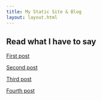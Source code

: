 ```yaml
---
title: My Static Site & Blog
layout: layout.html
---
```


<h2>Read what I have to say</h2>

<a href="/posts/first-post/">First post</a>

<a href="/posts/second-post/">Second post</a>

<a href="/posts/third-post/">Third post</a>

<a href="/posts/fourth-post/">Fourth post</a>
